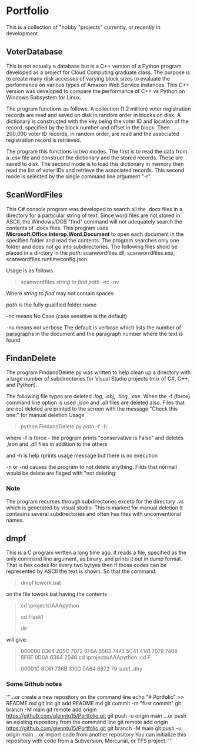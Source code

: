 # Portfolio 
This is a collection of "hobby "projects" currently, or recently in development. 

## VoterDatabase
This is not actually a database but is a C++ version of a Python program developed as a project for Cloud Computing graduate class. The purpose is to create many disk accesses of varying block sizes 
to evaluate the performance on various types of Amazon Web Service instances. This C++ version was developed to compare the performance of C++ vs Python on Windows Subsystem for Linux. 

The program functions as follows.  A collection (1.2 million) voter registration records are read and saved on disk in random order in blocks on disk. A dictionary is constructed with the key being the voter ID and location of the record.
specified by the block number and offset in the block. Then 200,000 voter ID records, in random order, are read and the associated registration record is retrieved. 

The program this functions in two modes. The first is to read the data from a .csv file and construct the dictionary and the stored records. These are saved to disk.  The second mode is to load this dictionary in memory then read the list of voter IDs and retrieve the associated records. This second mode is selected by the single command line argument "-r".

## ScanWordFiles
This C# console program was developed to search all the .docx files in a directory for a particular string of text. Since word files are not stored in ASCII, the Windows/DOS "find" command will not adequately search the contents of .docx files. This program uses **Microsoft.Office.Interop.Word.Document** to open each document in the specified folder and read the contents.  The program searches only one folder and does not go into subdirectories. 
The following files shold be placed in a dirctory in the *path*: scanwordfiles.dll, scanworrdfiles.exe, scanwordfiles.runtimeconfig.json


Usage is as follows. 
> scanwordfiles *string to find* *path* -nc -nv

Where *string to find* may not contain spaces 

*path* is the fully qualified folder name

-nc means No Case (case sensitive is the default)

-nv means not verbose The default is verbose which lists the number of paragraphs in the document and the paragraph number where the text is found

## FindanDelete
The program FindandDelete.py was written to help clean up a directory with a large number of subdirectories for Visual Studio projects (mix of C#, C++, and Python).

The following file types are deleted *.log, .obj, .tlog, .exe*.  When the -f (force) command line option is used *.json* and *.dll* files are deleted also.
Files that are not deleted are printed to the screen with the message "Check this one:" for manual deletion
Usage
> python FindandDelete.py *path* -f -h
>
where -f is force - the program prints "conservative is False" and deletes *.json* and *.dll* files in addition to the others

and -h is help (prints usage message but there is no execution 

-n or -nd causes the program to not delete anything. Filds that normall would be delete are flaged with "not deleting: 
### Note
The program recurses through subdirectories excetp for the directory *.vs* which is generated by visual studio.  This is marked for manual deletion
It contaains several subdirectories and often has files with unconventional names.


## dmpf
This is a C program written a long time ago.  It reads a file, specified as the only command line argument, as binary. and prints it out in dump format. 
That is hex codes for every two bytyes then if those codes can be represented by ASCII the text is shown. So that the command:

> dmpf towork.bat

on the file towork.bat having the contents
> cd \projects\AAApython
>
> cd Flask1
> 
> dir

will give: 
> 000000   6364 205C 7072 6F6A 6563 7473 5C41 4141 7079 7468 6F6E 0D0A 6364 2046        cd \projects\AAApython..cd F
> 
> 00001C   6C61 736B 310D 0A64 6972 79                                                  lask1..diry


### Some Github notes
'''…or create a new repository on the command line
echo "# Portfolio" >> README.md
git init
git add README.md
git commit -m "first commit"
git branch -M main
git remote add origin https://github.com/glenntu15/Portfolio.git
git push -u origin main
…or push an existing repository from the command line
git remote add origin https://github.com/glenntu15/Portfolio.git
git branch -M main
git push -u origin main
…or import code from another repository
You can initialize this repository with code from a Subversion, Mercurial, or TFS project.
'''
